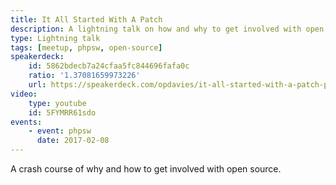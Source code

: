 ```yaml
---
title: It All Started With A Patch
description: A lightning talk on how and why to get involved with open source.
type: Lightning talk
tags: [meetup, phpsw, open-source]
speakerdeck:
    id: 5862bdecb7a24cfaa5fc844696fafa0c
    ratio: '1.37081659973226'
    url: https://speakerdeck.com/opdavies/it-all-started-with-a-patch-phpsw
video:
    type: youtube
    id: 5FYMRR61sdo
events:
    - event: phpsw
      date: 2017-02-08
---
```

A crash course of why and how to get involved with open source.
